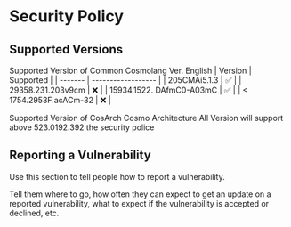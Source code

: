 # Security Policy

## Supported Versions
Supported Version of Common Cosmolang Ver. English
| Version | Supported          |
| ------- | ------------------ |
| 205CMAi5.1.3   | :white_check_mark: |
| 29358.231.203v9cm   | :x:                |
| 15934.1522. DAfmC0-A03mC   | :white_check_mark: |
| < 1754.2953F.acACm-32   | :x:                |

Supported Version of CosArch Cosmo Architecture
All Version will support above 523.0192.392 the security police

## Reporting a Vulnerability

Use this section to tell people how to report a vulnerability.

Tell them where to go, how often they can expect to get an update on a
reported vulnerability, what to expect if the vulnerability is accepted or
declined, etc.
